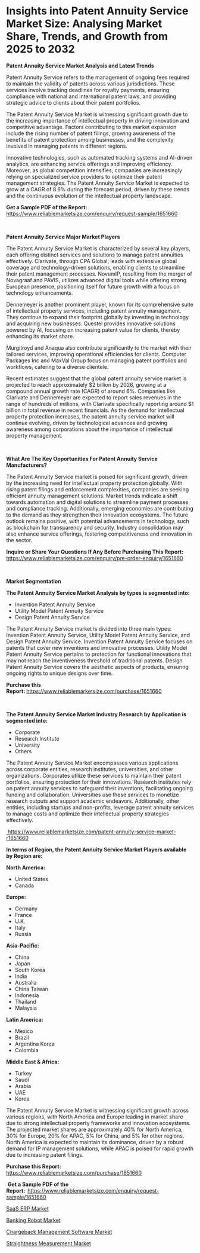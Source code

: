 <p><h1>Insights into Patent Annuity Service Market Size: Analysing Market Share, Trends, and Growth from 2025 to 2032</h1></p><p><strong>Patent Annuity Service Market Analysis and Latest Trends</strong></p>
<p><p>Patent Annuity Service refers to the management of ongoing fees required to maintain the validity of patents across various jurisdictions. These services involve tracking deadlines for royalty payments, ensuring compliance with national and international patent laws, and providing strategic advice to clients about their patent portfolios. </p><p>The Patent Annuity Service Market is witnessing significant growth due to the increasing importance of intellectual property in driving innovation and competitive advantage. Factors contributing to this market expansion include the rising number of patent filings, growing awareness of the benefits of patent protection among businesses, and the complexity involved in managing patents in different regions. </p><p>Innovative technologies, such as automated tracking systems and AI-driven analytics, are enhancing service offerings and improving efficiency. Moreover, as global competition intensifies, companies are increasingly relying on specialized service providers to optimize their patent management strategies. The Patent Annuity Service Market is expected to grow at a CAGR of 8.6% during the forecast period, driven by these trends and the continuous evolution of the intellectual property landscape.</p></p>
<p><strong>Get a Sample PDF of the Report:&nbsp;</strong> <a href="https://www.reliablemarketsize.com/enquiry/request-sample/1651660?utm_campaign=1833&utm_medium=2&utm_source=Github&utm_content=ia&utm_term=09032025&utm_id=patent-annuity-service">https://www.reliablemarketsize.com/enquiry/request-sample/1651660</a></p>
<p>&nbsp;</p>
<p><strong>Patent Annuity Service Major Market Players</strong></p>
<p><p>The Patent Annuity Service Market is characterized by several key players, each offering distinct services and solutions to manage patent annuities effectively. Clarivate, through CPA Global, leads with extensive global coverage and technology-driven solutions, enabling clients to streamline their patent management processes. NovumIP, resulting from the merger of Novagraaf and PAVIS, utilizes advanced digital tools while offering strong European presence, positioning itself for future growth with a focus on technology enhancements.</p><p>Dennemeyer is another prominent player, known for its comprehensive suite of intellectual property services, including patent annuity management. They continue to expand their footprint globally by investing in technology and acquiring new businesses. Questel provides innovative solutions powered by AI, focusing on increasing patent value for clients, thereby enhancing its market share.</p><p>Murgitroyd and Anaqua also contribute significantly to the market with their tailored services, improving operational efficiencies for clients. Computer Packages Inc and MaxVal Group focus on managing patent portfolios and workflows, catering to a diverse clientele.</p><p>Recent estimates suggest that the global patent annuity service market is projected to reach approximately $2 billion by 2026, growing at a compound annual growth rate (CAGR) of around 6%. Companies like Clarivate and Dennemeyer are expected to report sales revenues in the range of hundreds of millions, with Clarivate specifically reporting around $1 billion in total revenue in recent financials. As the demand for intellectual property protection increases, the patent annuity service market will continue evolving, driven by technological advances and growing awareness among corporations about the importance of intellectual property management.</p></p>
<p>&nbsp;</p>
<p><strong>What Are The Key Opportunities For Patent Annuity Service Manufacturers?</strong></p>
<p><p>The Patent Annuity Service market is poised for significant growth, driven by the increasing need for intellectual property protection globally. With rising patent filings and enforcement complexities, companies are seeking efficient annuity management solutions. Market trends indicate a shift towards automation and digital solutions to streamline payment processes and compliance tracking. Additionally, emerging economies are contributing to the demand as they strengthen their innovation ecosystems. The future outlook remains positive, with potential advancements in technology, such as blockchain for transparency and security. Industry consolidation may also enhance service offerings, fostering competitiveness and innovation in the sector.</p></p>
<p><strong>Inquire or Share Your Questions If Any Before Purchasing This Report:</strong> <a href="https://www.reliablemarketsize.com/enquiry/pre-order-enquiry/1651660?utm_campaign=1833&utm_medium=2&utm_source=Github&utm_content=ia&utm_term=09032025&utm_id=patent-annuity-service">https://www.reliablemarketsize.com/enquiry/pre-order-enquiry/1651660</a></p>
<p>&nbsp;</p>
<p><strong>Market Segmentation</strong></p>
<p><strong>The Patent Annuity Service Market Analysis by types is segmented into:</strong></p>
<p><ul><li>Invention Patent Annuity Service</li><li>Utility Model Patent Annuity Service</li><li>Design Patent Annuity Service</li></ul></p>
<p><p>The Patent Annuity Service market is divided into three main types: Invention Patent Annuity Service, Utility Model Patent Annuity Service, and Design Patent Annuity Service. Invention Patent Annuity Service focuses on patents that cover new inventions and innovative processes. Utility Model Patent Annuity Service pertains to protection for functional innovations that may not reach the inventiveness threshold of traditional patents. Design Patent Annuity Service covers the aesthetic aspects of products, ensuring ongoing rights to unique designs over time.</p></p>
<p><strong>Purchase this Report:&nbsp;</strong><a href="https://www.reliablemarketsize.com/purchase/1651660?utm_campaign=1833&utm_medium=2&utm_source=Github&utm_content=ia&utm_term=09032025&utm_id=patent-annuity-service">https://www.reliablemarketsize.com/purchase/1651660</a></p>
<p>&nbsp;</p>
<p><strong>The Patent Annuity Service Market Industry Research by Application is segmented into:</strong></p>
<p><ul><li>Corporate</li><li>Research Institute</li><li>University</li><li>Others</li></ul></p>
<p><p>The Patent Annuity Service Market encompasses various applications across corporate entities, research institutes, universities, and other organizations. Corporates utilize these services to maintain their patent portfolios, ensuring protection for their innovations. Research institutes rely on patent annuity services to safeguard their inventions, facilitating ongoing funding and collaboration. Universities use these services to monetize research outputs and support academic endeavors. Additionally, other entities, including startups and non-profits, leverage patent annuity services to manage costs and optimize their intellectual property strategies effectively.</p></p>
<p><a href="https://www.reliablemarketsize.com/patent-annuity-service-market-r1651660?utm_campaign=1833&utm_medium=2&utm_source=Github&utm_content=ia&utm_term=09032025&utm_id=patent-annuity-service">&nbsp;https://www.reliablemarketsize.com/patent-annuity-service-market-r1651660</a></p>
<p><strong>In terms of Region, the Patent Annuity Service Market Players available by Region are:</strong></p>
<p>
    <p> <strong> North America: </strong>
        <ul>
            <li>United States</li>
            <li>Canada</li>
        </ul>
        </p> 
    <p> <strong> Europe: </strong>
        <ul>
            <li>Germany</li>
            <li>France</li>
            <li>U.K.</li>
            <li>Italy</li>
            <li>Russia</li>
        </ul>
        </p> 
    <p> <strong> Asia-Pacific: </strong>
        <ul>
            <li>China</li>
            <li>Japan</li>
            <li>South Korea</li>
            <li>India</li>
            <li>Australia</li>
            <li>China Taiwan</li>
            <li>Indonesia</li>
            <li>Thailand</li>
            <li>Malaysia</li>
        </ul>
        </p> 
    <p> <strong> Latin America: </strong>
        <ul>
            <li>Mexico</li>
            <li>Brazil</li>
            <li>Argentina Korea</li>
            <li>Colombia</li>
        </ul>
        </p> 
    <p> <strong> Middle East & Africa: </strong>
        <ul>
            <li>Turkey</li>
            <li>Saudi</li>
            <li>Arabia</li>
            <li>UAE</li>
            <li>Korea</li>
        </ul>
    </p>
    </p>
<p><p>The Patent Annuity Service Market is witnessing significant growth across various regions, with North America and Europe leading in market share due to strong intellectual property frameworks and innovation ecosystems. The projected market shares are approximately 40% for North America, 30% for Europe, 20% for APAC, 5% for China, and 5% for other regions. North America is expected to maintain its dominance, driven by a robust demand for IP management solutions, while APAC is poised for rapid growth due to increasing patent filings.</p></p>
<p><strong>Purchase this Report: </strong><a href="https://www.reliablemarketsize.com/purchase/1651660?utm_campaign=1833&utm_medium=2&utm_source=Github&utm_content=ia&utm_term=09032025&utm_id=patent-annuity-service">https://www.reliablemarketsize.com/purchase/1651660</a></p>
<p>&nbsp;<strong>Get a Sample PDF of the Report:&nbsp;&nbsp;</strong><a href="https://www.reliablemarketsize.com/enquiry/request-sample/1651660?utm_campaign=1833&utm_medium=2&utm_source=Github&utm_content=ia&utm_term=09032025&utm_id=patent-annuity-service">https://www.reliablemarketsize.com/enquiry/request-sample/1651660</a></p>
<p><strong></strong></p>
<p><p><a href="https://github.com/marrahcerpas05/Market-Research-Report-List-1/blob/main/saas-erp-market.md?utm_campaign=1833&utm_medium=2&utm_source=Github&utm_content=ia&utm_term=09032025&utm_id=patent-annuity-service">SaaS ERP Market</a></p><p><a href="https://github.com/dahcheeviola/Market-Research-Report-List-1/blob/main/banking-robot-market.md?utm_campaign=1833&utm_medium=2&utm_source=Github&utm_content=ia&utm_term=09032025&utm_id=patent-annuity-service">Banking Robot Market</a></p><p><a href="https://github.com/cagleplittrw/Market-Research-Report-List-1/blob/main/chargeback-management-software-market.md?utm_campaign=1833&utm_medium=2&utm_source=Github&utm_content=ia&utm_term=09032025&utm_id=patent-annuity-service">Chargeback Management Software Market</a></p><p><a href="https://github.com/dichkotuanny/Market-Research-Report-List-1/blob/main/straightness-measurement-market.md?utm_campaign=1833&utm_medium=2&utm_source=Github&utm_content=ia&utm_term=09032025&utm_id=patent-annuity-service">Straightness Measurement Market</a></p></p>